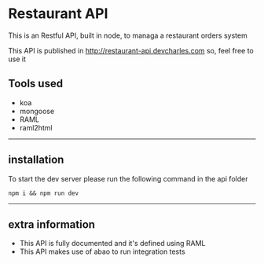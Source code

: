 # Restaurant API

This is an Restful API, built in node, to managa a restaurant orders system

This API is published in http://restaurant-api.devcharles.com so, feel free to use it


## Tools used
- koa
- mongoose
- RAML
- raml2html

---

## installation

To start the dev server please run the following command in the api folder
```
npm i && npm run dev
```

---
## extra information
- This API is fully documented and it's defined using RAML
- This API makes use of abao to run integration tests

